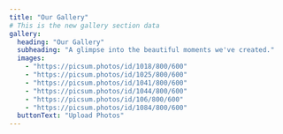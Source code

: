 ```yaml
---
title: "Our Gallery"
# This is the new gallery section data
gallery:
  heading: "Our Gallery"
  subheading: "A glimpse into the beautiful moments we've created."
  images:
    - "https://picsum.photos/id/1018/800/600"
    - "https://picsum.photos/id/1025/800/600"
    - "https://picsum.photos/id/1041/800/600"
    - "https://picsum.photos/id/1044/800/600"
    - "https://picsum.photos/id/106/800/600"
    - "https://picsum.photos/id/1084/800/600"
  buttonText: "Upload Photos"
---
```


